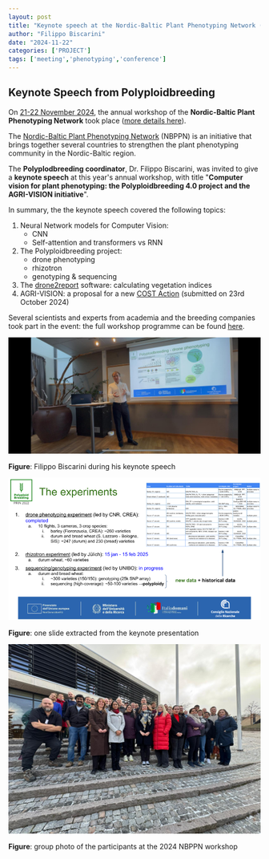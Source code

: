 ```yaml
---
layout: post
title: "Keynote speech at the Nordic-Baltic Plant Phenotyping Network (NBPPN) workshop 2024"
author: "Filippo Biscarini"
date: "2024-11-22"
categories: ['PROJECT']
tags: ['meeting','phenotyping','conference']
---
```


## Keynote Speech from Polyploidbreeding

On <u>21-22 November 2024</u>, the annual workshop of the **Nordic-Baltic Plant Phenotyping Network** took place
([more details here](https://nordicphenotyping.org/events/registration-for-the-nbppn-workshop-2024/)).

The [Nordic-Baltic Plant Phenotyping Network](https://nordicphenotyping.org/) (NBPPN) is an initiative that
brings together several countries to strengthen the plant phenotyping community in the Nordic-Baltic region.

The **Polyplodbreeding coordinator**, Dr. Filippo Biscarini, was invited to give a **keynote speech** at this year's annual workshop,
with title "**Computer vision for plant phenotyping: the Polyploidbreeding 4.0 project and the AGRI-VISION initiative**".

In summary, the the keynote speech covered the following topics:

1. Neural Network models for Computer Vision: 
	- CNN
	- Self-attention and transformers vs RNN
2. The Polyploidbreeding project:
	- drone phenotyping
	- rhizotron
	- genotyping & sequencing
3. The  [drone2report](https://github.com/ne1s0n/drone2report) software: calculating vegetation indices
4. AGRI-VISION: a proposal for a new [COST Action](https://www.cost.eu/) (submitted on 23rd October 2024)

Several scientists and experts from academia and the breeding companies took part in the event:
the full workshop programme can be found [here](https://nordicphenotyping.org/events/NBPNN_confernce_2024_draft.pdf).

<a href="/assets/img/posts/nbppn_1.jpeg"><img src="/assets/img/posts/nbppn_1.jpeg" alt="Filippo Biscarini giving his keynote speech"></a>
<div class="caption"><b>Figure</b>: Filippo Biscarini during his keynote speech</div>

<a href="/assets/img/posts/NBPPN_Bastad_Biscarini.png"><img src="/assets/img/posts/NBPPN_Bastad_Biscarini.png" alt="One slide of the talk"></a>
<div class="caption"><b>Figure</b>: one slide extracted from the keynote presentation</div>

<a href="/assets/img/posts/nbppn_2.jpeg"><img src="/assets/img/posts/nbppn_2.jpeg" alt="NBPPN group photo"></a>
<div class="caption"><b>Figure</b>: group photo of the participants at the 2024 NBPPN workshop</div>

